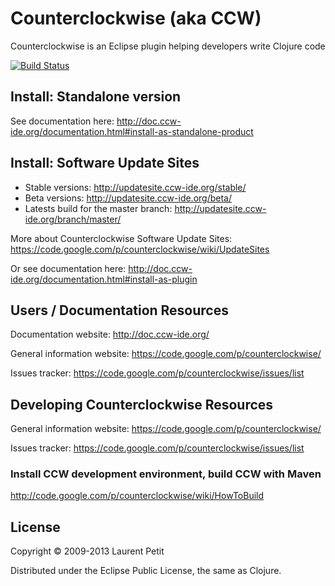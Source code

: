 # Counterclockwise (aka CCW)

Counterclockwise is an Eclipse plugin helping developers write Clojure code

[![Build Status](https://jenkins.ccw-ide.org/job/ccw-master/badge/icon)](https://jenkins.ccw-ide.org/job/ccw-master/)


## Install: Standalone version

See documentation here: http://doc.ccw-ide.org/documentation.html#install-as-standalone-product


## Install: Software Update Sites

- Stable versions: http://updatesite.ccw-ide.org/stable/
- Beta versions: http://updatesite.ccw-ide.org/beta/
- Latests build for the master branch: http://updatesite.ccw-ide.org/branch/master/

More about Counterclockwise Software Update Sites: https://code.google.com/p/counterclockwise/wiki/UpdateSites 

Or see documentation here: http://doc.ccw-ide.org/documentation.html#install-as-plugin


## Users / Documentation Resources

Documentation website: http://doc.ccw-ide.org/

General information website: https://code.google.com/p/counterclockwise/

Issues tracker: https://code.google.com/p/counterclockwise/issues/list


## Developing Counterclockwise Resources

General information website: https://code.google.com/p/counterclockwise/

Issues tracker: https://code.google.com/p/counterclockwise/issues/list

### Install CCW development environment, build CCW with Maven

http://code.google.com/p/counterclockwise/wiki/HowToBuild

## License

Copyright © 2009-2013 Laurent Petit

Distributed under the Eclipse Public License, the same as Clojure.

